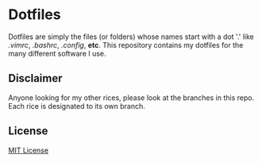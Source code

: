 # Dotfiles

Dotfiles are simply the files (or folders) whose names start with a dot '.' like *.vimrc*, *.bashrc*, *.config*, **etc**. This repository contains my dotfiles for the many different software I use.

## Disclaimer

Anyone looking for my other rices, please look at the branches in this repo. Each rice is designated to its own branch.

## License

[MIT License](./LICENSE.md)
